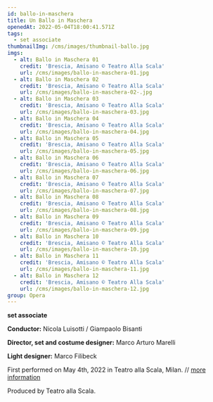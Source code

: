 ```yaml
---
id: ballo-in-maschera
title: Un Ballo in Maschera
openedAt: 2022-05-04T18:00:41.571Z
tags:
  - set associate
thumbnailImg: /cms/images/thumbnail-ballo.jpg
imgs:
  - alt: Ballo in Maschera 01
    credit: 'Brescia, Amisano © Teatro Alla Scala'
    url: /cms/images/ballo-in-maschera-01.jpg
  - alt: Ballo in Maschera 02
    credit: 'Brescia, Amisano © Teatro Alla Scala'
    url: /cms/images/ballo-in-maschera-02-.jpg
  - alt: Ballo in Maschera 03
    credit: 'Brescia, Amisano © Teatro Alla Scala'
    url: /cms/images/ballo-in-maschera-03.jpg
  - alt: Ballo in Maschera 04
    credit: 'Brescia, Amisano © Teatro Alla Scala'
    url: /cms/images/ballo-in-maschera-04.jpg
  - alt: Ballo in Maschera 05
    credit: 'Brescia, Amisano © Teatro Alla Scala'
    url: /cms/images/ballo-in-maschera-05.jpg
  - alt: Ballo in Maschera 06
    credit: 'Brescia, Amisano © Teatro Alla Scala'
    url: /cms/images/ballo-in-maschera-06.jpg
  - alt: Ballo in Maschera 07
    credit: 'Brescia, Amisano © Teatro Alla Scala'
    url: /cms/images/ballo-in-maschera-07.jpg
  - alt: Ballo in Maschera 08
    credit: 'Brescia, Amisano © Teatro Alla Scala'
    url: /cms/images/ballo-in-maschera-08.jpg
  - alt: Ballo in Maschera 09
    credit: 'Brescia, Amisano © Teatro Alla Scala'
    url: /cms/images/ballo-in-maschera-09.jpg
  - alt: Ballo in Maschera 10
    credit: 'Brescia, Amisano © Teatro Alla Scala'
    url: /cms/images/ballo-in-maschera-10.jpg
  - alt: Ballo in Maschera 11
    credit: 'Brescia, Amisano © Teatro Alla Scala'
    url: /cms/images/ballo-in-maschera-11.jpg
  - alt: Ballo in Maschera 12
    credit: 'Brescia, Amisano © Teatro Alla Scala'
    url: /cms/images/ballo-in-maschera-12.jpg
group: Opera
---
```

**set associate**

**Conductor:** Nicola Luisotti / Giampaolo Bisanti 

**Director, set and costume designer:** Marco Arturo Marelli

**Light designer:** Marco Filibeck

First performed on May 4th, 2022 in Teatro alla Scala, Milan. // [more information](https://www.teatroallascala.org/en/season/2021-2022/opera/ballo-in-maschera.html)

Produced by Teatro alla Scala.
